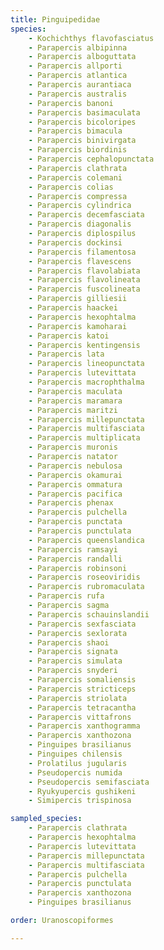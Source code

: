 ```yaml
---
title: Pinguipedidae
species:
    - Kochichthys flavofasciatus
    - Parapercis albipinna
    - Parapercis alboguttata
    - Parapercis allporti
    - Parapercis atlantica
    - Parapercis aurantiaca
    - Parapercis australis
    - Parapercis banoni
    - Parapercis basimaculata
    - Parapercis bicoloripes
    - Parapercis bimacula
    - Parapercis binivirgata
    - Parapercis biordinis
    - Parapercis cephalopunctata
    - Parapercis clathrata
    - Parapercis colemani
    - Parapercis colias
    - Parapercis compressa
    - Parapercis cylindrica
    - Parapercis decemfasciata
    - Parapercis diagonalis
    - Parapercis diplospilus
    - Parapercis dockinsi
    - Parapercis filamentosa
    - Parapercis flavescens
    - Parapercis flavolabiata
    - Parapercis flavolineata
    - Parapercis fuscolineata
    - Parapercis gilliesii
    - Parapercis haackei
    - Parapercis hexophtalma
    - Parapercis kamoharai
    - Parapercis katoi
    - Parapercis kentingensis
    - Parapercis lata
    - Parapercis lineopunctata
    - Parapercis lutevittata
    - Parapercis macrophthalma
    - Parapercis maculata
    - Parapercis maramara
    - Parapercis maritzi
    - Parapercis millepunctata
    - Parapercis multifasciata
    - Parapercis multiplicata
    - Parapercis muronis
    - Parapercis natator
    - Parapercis nebulosa
    - Parapercis okamurai
    - Parapercis ommatura
    - Parapercis pacifica
    - Parapercis phenax
    - Parapercis pulchella
    - Parapercis punctata
    - Parapercis punctulata
    - Parapercis queenslandica
    - Parapercis ramsayi
    - Parapercis randalli
    - Parapercis robinsoni
    - Parapercis roseoviridis
    - Parapercis rubromaculata
    - Parapercis rufa
    - Parapercis sagma
    - Parapercis schauinslandii
    - Parapercis sexfasciata
    - Parapercis sexlorata
    - Parapercis shaoi
    - Parapercis signata
    - Parapercis simulata
    - Parapercis snyderi
    - Parapercis somaliensis
    - Parapercis stricticeps
    - Parapercis striolata
    - Parapercis tetracantha
    - Parapercis vittafrons
    - Parapercis xanthogramma
    - Parapercis xanthozona
    - Pinguipes brasilianus
    - Pinguipes chilensis
    - Prolatilus jugularis
    - Pseudopercis numida
    - Pseudopercis semifasciata
    - Ryukyupercis gushikeni
    - Simipercis trispinosa

sampled_species:
    - Parapercis clathrata
    - Parapercis hexophtalma
    - Parapercis lutevittata
    - Parapercis millepunctata
    - Parapercis multifasciata
    - Parapercis pulchella
    - Parapercis punctulata
    - Parapercis xanthozona
    - Pinguipes brasilianus

order: Uranoscopiformes

---
```

